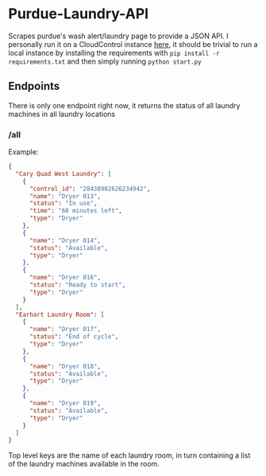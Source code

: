 # Purdue-Laundry-API
Scrapes purdue's wash alert/laundry page to provide a JSON API.
I personally run it on a CloudControl instance [here](https://purduelaundry.cloudcontrolapp.com/all),
it should be trivial to run a local
instance by installing the requirements with `pip install -r requirements.txt`
and then simply running `python start.py`


## Endpoints

There is only one endpoint right now, it returns the status of all laundry machines
in all laundry locations

###  /all

Example:

```json
{
  "Cary Quad West Laundry": [
    {
      "control_id": "28438902626234942",
      "name": "Dryer 013",
      "status": "In use",
      "time": "60 minutes left",
      "type": "Dryer"
    },
    {
      "name": "Dryer 014",
      "status": "Available",
      "type": "Dryer"
    },
    {
      "name": "Dryer 016",
      "status": "Ready to start",
      "type": "Dryer"
    }
  ],
  "Earhart Laundry Room": [
    {
      "name": "Dryer 017",
      "status": "End of cycle",
      "type": "Dryer"
    },
    {
      "name": "Dryer 018",
      "status": "Available",
      "type": "Dryer"
    },
    {
      "name": "Dryer 019",
      "status": "Available",
      "type": "Dryer"
    }
  ]
}
```

Top level keys are the name of each laundry room, in turn containing a list of the
laundry machines available in the room.
